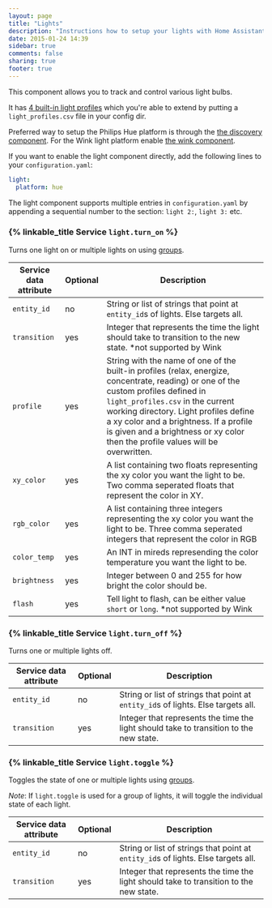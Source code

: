 ```yaml
---
layout: page
title: "Lights"
description: "Instructions how to setup your lights with Home Assistant."
date: 2015-01-24 14:39
sidebar: true
comments: false
sharing: true
footer: true
---
```


This component allows you to track and control various light bulbs.

It has [4 built-in light profiles](https://github.com/home-assistant/home-assistant/blob/master/homeassistant/components/light/light_profiles.csv) which you're able to extend by putting a `light_profiles.csv` file in your config dir.

Preferred way to setup the Philips Hue platform is through the [the discovery component]({{site_root}}/components/discovery/). For the Wink light platform enable [the wink component]({{site_root}}/components/wink/).

If you want to enable the light component directly, add the following lines to your `configuration.yaml`:

```yaml
light:
  platform: hue
```

<p class='note'>
The light component supports multiple entries in <code>configuration.yaml</code> by appending a sequential number to the section: <code>light 2:</code>, <code>light 3:</code> etc.
</p>

### {% linkable_title Service `light.turn_on` %}

Turns one light on or multiple lights on using [groups]({{site_root}}/components/group/).

| Service data attribute | Optional | Description |
| ---------------------- | -------- | ----------- |
| `entity_id` | no | String or list of strings that point at `entity_id`s of lights. Else targets all.
| `transition` | yes | Integer that represents the time the light should take to transition to the new state. *not supported by Wink
| `profile` | yes | String with the name of one of the built-in profiles (relax, energize, concentrate, reading) or one of the custom profiles defined in `light_profiles.csv` in the current working directory.  Light profiles define a xy color and a brightness. If a profile is given and a brightness or xy color then the profile values will be overwritten.
| `xy_color` | yes | A list containing two floats representing the xy color you want the light to be. Two comma seperated floats that represent the color in XY.
| `rgb_color` | yes | A list containing three integers representing the xy color you want the light to be. Three comma seperated integers that represent the color in RGB
| `color_temp` | yes | An INT in mireds represending the color temperature you want the light to be.
| `brightness` | yes | Integer between 0 and 255 for how bright the color should be.
| `flash` | yes | Tell light to flash, can be either value `short` or `long`. *not supported by Wink

### {% linkable_title Service `light.turn_off` %}

Turns one or multiple lights off.

| Service data attribute | Optional | Description |
| ---------------------- | -------- | ----------- |
| `entity_id` | no | String or list of strings that point at `entity_id`s of lights. Else targets all.
| `transition` | yes | Integer that represents the time the light should take to transition to the new state.

### {% linkable_title Service `light.toggle` %}

Toggles the state of one or multiple lights using [groups]({{site_root}}/components/group/). 

*Note*: If `light.toggle` is used for a group of lights, it will toggle the individual state of each light.

| Service data attribute | Optional | Description |
| ---------------------- | -------- | ----------- |
| `entity_id` | no | String or list of strings that point at `entity_id`s of lights. Else targets all.
| `transition` | yes | Integer that represents the time the light should take to transition to the new state.
